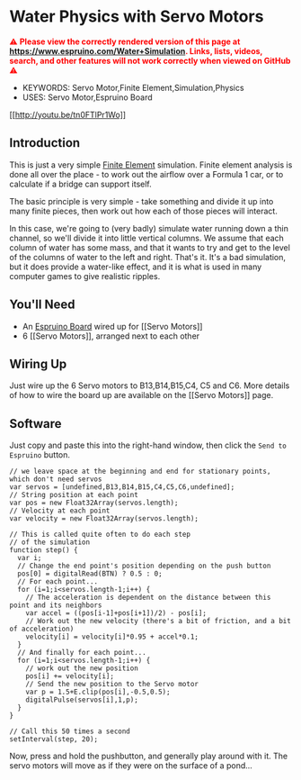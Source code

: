 <!--- Copyright (c) 2013 Gordon Williams, Pur3 Ltd. See the file LICENSE for copying permission. -->
Water Physics with Servo Motors
===============================

<span style="color:red">:warning: **Please view the correctly rendered version of this page at https://www.espruino.com/Water+Simulation. Links, lists, videos, search, and other features will not work correctly when viewed on GitHub** :warning:</span>

* KEYWORDS: Servo Motor,Finite Element,Simulation,Physics
* USES: Servo Motor,Espruino Board

[[http://youtu.be/tn0FTlPr1Wo]]

Introduction
-----------

This is just a very simple [Finite Element](http://en.wikipedia.org/wiki/Finite_element_analysis) simulation. Finite element analysis is done all over the place - to work out the airflow over a Formula 1 car, or to calculate if a bridge can support itself.

The basic principle is very simple - take something and divide it up into many finite pieces, then work out how each of those pieces will interact. 

In this case, we're going to (very badly) simulate water running down a thin channel, so we'll divide it into little vertical columns. We assume that each column of water has some mass, and that it wants to try and get to the level of the columns of water to the left and right. That's it. It's a bad simulation, but it does provide a water-like effect, and it is what is used in many computer games to give realistic ripples.

You'll Need
----------

* An [Espruino Board](/EspruinoBoard) wired up for [[Servo Motors]]
* 6 [[Servo Motors]], arranged next to each other

Wiring Up
--------

Just wire up the 6 Servo motors to B13,B14,B15,C4, C5 and C6. More details of how to wire the board up are available on the [[Servo Motors]] page.

Software
-------

Just copy and paste this into the right-hand window, then click the ```Send to Espruino``` button.

```
// we leave space at the beginning and end for stationary points, which don't need servos
var servos = [undefined,B13,B14,B15,C4,C5,C6,undefined];
// String position at each point
var pos = new Float32Array(servos.length);
// Velocity at each point
var velocity = new Float32Array(servos.length);

// This is called quite often to do each step
// of the simulation
function step() {
  var i;
  // Change the end point's position depending on the push button
  pos[0] = digitalRead(BTN) ? 0.5 : 0;
  // For each point...
  for (i=1;i<servos.length-1;i++) {
    // The acceleration is dependent on the distance between this point and its neighbors
    var accel = ((pos[i-1]+pos[i+1])/2) - pos[i];
    // Work out the new velocity (there's a bit of friction, and a bit of acceleration)
    velocity[i] = velocity[i]*0.95 + accel*0.1;
  }
  // And finally for each point...
  for (i=1;i<servos.length-1;i++) {
    // work out the new position
    pos[i] += velocity[i];
    // Send the new position to the Servo motor
    var p = 1.5+E.clip(pos[i],-0.5,0.5);
    digitalPulse(servos[i],1,p);
  }
}

// Call this 50 times a second
setInterval(step, 20);
```

Now, press and hold the pushbutton, and generally play around with it. The servo motors will move as if they were on the surface of a pond...
